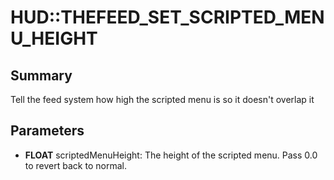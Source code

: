 # HUD::THEFEED_SET_SCRIPTED_MENU_HEIGHT

## Summary
Tell the feed system how high the scripted menu is so it doesn't overlap it

## Parameters
* **FLOAT** scriptedMenuHeight:
The height of the scripted menu.
Pass 0.0 to revert back to normal.